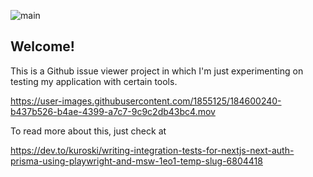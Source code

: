 ![main](https://github.com/kuroski/github-issue-viewer/actions/workflows/ci.yml/badge.svg?branch=main)

## Welcome!

This is a Github issue viewer project in which I'm just experimenting on testing my application with certain tools.

https://user-images.githubusercontent.com/1855125/184600240-b437b526-b4ae-4399-a7c7-9c9c2db43bc4.mov

To read more about this, just check at

https://dev.to/kuroski/writing-integration-tests-for-nextjs-next-auth-prisma-using-playwright-and-msw-1eo1-temp-slug-6804418
